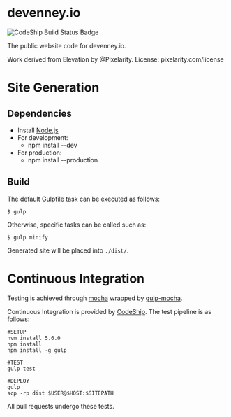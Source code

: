 # devenney.io

![CodeShip Build Status Badge](https://codeship.com/projects/419d3bb0-b23a-0133-dee6-66cd7c0bebc3/status?branch=master)

The public website code for devenney.io.

Work derived from Elevation by @Pixelarity. License: pixelarity.com/license

# Site Generation

## Dependencies

* Install [Node.js](https://nodejs.org/en/)
* For development:
  * npm install --dev
* For production:
  * npm install --production

## Build

The default Gulpfile task can be executed as follows:

    $ gulp
    
Otherwise, specific tasks can be called such as:

    $ gulp minify

Generated site will be placed into `./dist/`.

# Continuous Integration

Testing is achieved through [mocha](https://mochajs.org/) wrapped by [gulp-mocha](https://github.com/sindresorhus/gulp-mocha).

Continuous Integration is provided by [CodeShip](https://codeship.com/). The test pipeline is as follows:

    #SETUP
    nvm install 5.6.0
    npm install
    npm install -g gulp
    
    #TEST
    gulp test
    
    #DEPLOY
    gulp
    scp -rp dist $USER@$HOST:$SITEPATH
 
All pull requests undergo these tests.

